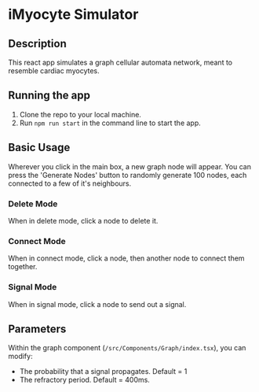 # iMyocyte Simulator

## Description
This react app simulates a graph cellular automata network,
meant to resemble cardiac myocytes.

## Running the app
1. Clone the repo to your local machine. 
2. Run `npm run start` in the command line to start the app.

## Basic Usage
Wherever you click in the main box, a new graph node will appear. You can press the
'Generate Nodes' button to randomly generate 100 nodes, each connected to a few of it's neighbours. 

### Delete Mode
When in delete mode, click a node to delete it. 

### Connect Mode
When in connect mode, click a node, then another node to connect them together.

### Signal Mode
When in signal mode, click a node to send out a signal. 

## Parameters
Within the graph component (`/src/Components/Graph/index.tsx`), you can modify:

- The probability that a signal propagates. Default = 1
- The refractory period. Default = 400ms.
